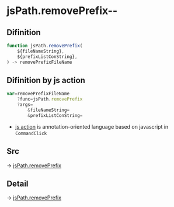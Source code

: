 # jsPath.removePrefix--

## Difinition

```js.js
function jsPath.removePrefix(
	${fileNameString},
	${prefixListConString},
) -> removePrefixFileName
```




## Difinition by js action

```js.js
var=removePrefixFileName
	?func=jsPath.removePrefix
	?args=
		&fileNameString=
		&prefixListConString=
```

- [js action](#) is annotation-oriented language based on javascript in `CommandClick`



## Src

-> [jsPath.removePrefix](https://github.com/puutaro/CommandClick/blob/master/app/src/main/java/com/puutaro/commandclick/fragment_lib/terminal_fragment/js_interface/JsPath.kt#L75)

## Detail

-> [jsPath.removePrefix](https://github.com/puutaro/CommandClick/blob/master/md/developer/js_interface/details/JsPath/removePrefix.md)

